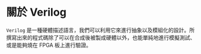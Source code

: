 # 關於 Verilog
`Verilog` 是一種硬體描述語言，我們可以利用它來進行抽象以及模組化的設計。所撰寫出來的程式碼除了可以在合成後被製成硬體以外，也能單純地進行模擬測試、或是能夠燒在 FPGA 板上進行驗證。
